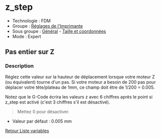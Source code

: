 # z_step

* Technologie : FDM
* Groupe : [Réglages de l'Imprimante](../printer_settings/printer_settings.md)
* Sous groupe : [Général](../printer_settings/printer_settings.md#général) -  [Taille et coordonnées](../printer_settings/printer_settings.md#taille_et_coordonnées)
* Mode : Expert

## Pas entier sur Z

### Description

Réglez cette valeur sur la hauteur de déplacement lorsque votre moteur Z (ou équivalent) tourne d'un pas. 
Si votre moteur a besoin de 200 pas pour déplacer votre tête/plateau de 1mm, ce champ doit être de 1/200 = 0.005.

Notez que le G-Code écrira les valeurs z avec 6 chiffres après le point si z_step est activé (c'est 3 chiffres s'il est désactivé).

> Mettez 0 pour désactiver.

* Valeur par défaut : 0.005 mm

[Retour Liste variables](variable_list.md)